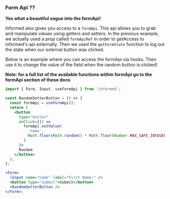 ### Form Api ??

**Yes what a beautiful segue into the formApi!**

Informed also gives you access to a `formApi`. This api allows you to grab
and manipulate values using getters and setters. In the previous example, we
actually used a prop called `formApiRef` in order to getAccess to informed's api
externally. Then we used the `getFormState` function to log out the state when
our external button was clicked.

Below is an example where you can access the formApi via hooks. Then use it
to change the value of the field when the random button is clicked!

**Note: for a full list of the available functions within formApi go to the
formApi section of these docs**

<!-- STORY -->

```jsx
import { Form, Input, useFormApi } from 'informed';

const RandomSetterButton = () => {
  const formApi = useFormApi();
  return (
    <button
      type="button"
      onClick={() =>
        formApi.setValue(
          'name',
          Math.floor(Math.random() * Math.floor(Number.MAX_SAFE_INTEGER))
        )
      }>
      Random
    </button>
  );
};

<Form>
  <Input name="name" label="First Name:" />
  <button type="submit">Submit</button>
  <RandomSetterButton />
</Form>;
```

<br />
